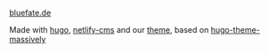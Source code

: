 [bluefate.de](bluefate.de)

Made with [hugo](gohugo.io), [netlify-cms](https://www.netlifycms.org/) and our [theme](https://github.com/puzzlewolf/hugo-theme-massively), based on [hugo-theme-massively](curtiscde/hugo-theme-massively)
